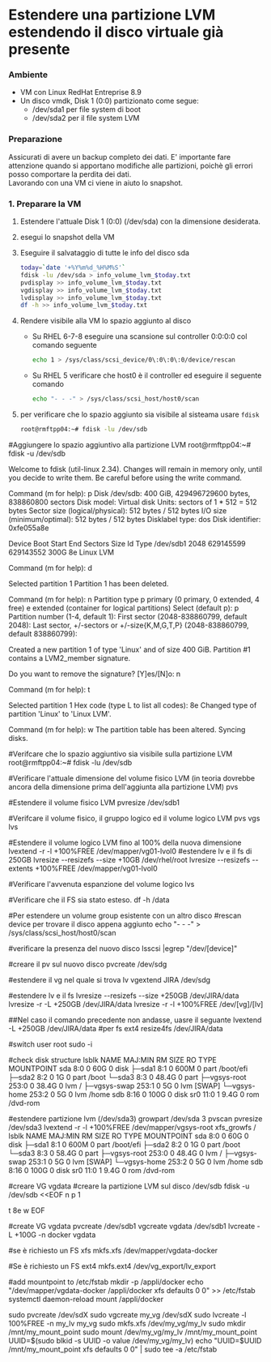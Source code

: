 # Estendere una partizione LVM estendendo il disco virtuale già presente

### Ambiente

* VM con Linux RedHat Entreprise 8.9
* Un disco vmdk, Disk 1 (0:0) partizionato come segue:
  * /dev/sda1 per file system di boot
  * /dev/sda2 per il file system LVM

### Preparazione

Assicurati di avere un backup completo dei dati. E' importante fare attenzione quando si apportano modifiche alle partizioni, poichè gli errori posso comportare la perdita dei dati.\
Lavorando con una VM ci viene in aiuto lo snapshot.

### 1. Preparare la VM

1. Estendere l'attuale Disk 1 (0:0) (/dev/sda) con la dimensione desiderata.
2. esegui lo snapshot della VM
3. Eseguire il salvataggio di tutte le info del disco sda

	```bash
	today=`date '+%Y%m%d_%H%M%S'`
	fdisk -lu /dev/sda > info_volume_lvm_$today.txt
	pvdisplay >> info_volume_lvm_$today.txt
	vgdisplay >> info_volume_lvm_$today.txt
	lvdisplay >> info_volume_lvm_$today.txt
	df -h >> info_volume_lvm_$today.txt
	```

4. Rendere visibile alla VM lo spazio aggiunto al disco
   - Su RHEL 6-7-8 eseguire una scansione sul controller 0:0:0:0 col comando seguente

		```bash
		echo 1 > /sys/class/scsi_device/0\:0\:0\:0/device/rescan
		```

	- Su RHEL 5 verificare che host0 è il controller ed eseguire il seguente comando
		
		```bash
		echo "- - -" > /sys/class/scsi_host/host0/scan
		```

5. per verificare che lo spazio aggiunto sia visibile al sisteama usare  `fdisk`

	```bash
	root@rmftpp04:~# fdisk -lu /dev/sdb
	```

#Aggiungere lo spazio aggiuntivo alla partizione LVM 
root@rmftpp04:~# fdisk -u /dev/sdb

Welcome to fdisk (util-linux 2.34).
Changes will remain in memory only, until you decide to write them.
Be careful before using the write command.

Command (m for help): p
Disk /dev/sdb: 400 GiB, 429496729600 bytes, 838860800 sectors
Disk model: Virtual disk
Units: sectors of 1 * 512 = 512 bytes
Sector size (logical/physical): 512 bytes / 512 bytes
I/O size (minimum/optimal): 512 bytes / 512 bytes
Disklabel type: dos
Disk identifier: 0xfe055a8e

Device     Boot Start       End   Sectors  Size Id Type
/dev/sdb1        2048 629145599 629143552  300G 8e Linux LVM

Command (m for help): d

Selected partition 1
Partition 1 has been deleted.

Command (m for help): n
Partition type
   p   primary (0 primary, 0 extended, 4 free)
   e   extended (container for logical partitions)
Select (default p): p
Partition number (1-4, default 1):
First sector (2048-838860799, default 2048):
Last sector, +/-sectors or +/-size{K,M,G,T,P} (2048-838860799, default 838860799):

Created a new partition 1 of type 'Linux' and of size 400 GiB.
Partition #1 contains a LVM2_member signature.

Do you want to remove the signature? [Y]es/[N]o: n

Command (m for help): t

Selected partition 1
Hex code (type L to list all codes): 8e
Changed type of partition 'Linux' to 'Linux LVM'.

Command (m for help): w
The partition table has been altered.
Syncing disks.

#Verifcare che lo spazio aggiuntivo sia visibile sulla partizione LVM
root@rmftpp04:~# fdisk -lu /dev/sdb

#Verificare l'attuale dimensione del volume fisico LVM (in teoria dovrebbe ancora della dimensione prima dell'aggiunta alla partizione LVM)
pvs

#Estendere il volume fisico LVM
pvresize /dev/sdb1

#Verifcare il volume fisico, il gruppo logico ed il volume logico LVM
pvs
vgs
lvs

#Estendere il volume logico LVM fino al 100% della nuova dimensione
lvextend -r -l +100%FREE /dev/mapper/vg01-lvol0
#estendere lv e il fs di 250GB
lvresize --resizefs --size +10GB /dev/rhel/root
lvresize --resizefs --extents +100%FREE /dev/mapper/vg01-lvol0

#Verificare l'avvenuta espanzione del volume logico
lvs

#Verificare che il FS sia stato esteso.
df -h /data

#Per estendere un volume group esistente con un altro disco
#rescan device per trovare il disco appena aggiunto
echo "- - -" > /sys/class/scsi_host/host0/scan

#verificare la presenza del nuovo disco
lsscsi |egrep "/dev/[device]"

#creare il pv sul nuovo disco
pvcreate /dev/sdg

#estendere il vg nel quale si trova lv
vgextend JIRA /dev/sdg

#estendere lv e il fs
lvresize --resizefs --size +250GB /dev/JIRA/data
lvresize -r -L +250GB /dev/JIRA/data
lvresize -r -l +100%FREE /dev/[vg]/[lv]

##Nel caso il comando precedente non andasse, uasre il seguante
lvextend -L +250GB /dev/JIRA/data
#per fs ext4
resize4fs /dev/JIRA/data

#switch user root
sudo -i

#check disk structure
lsblk
	NAME           MAJ:MIN RM  SIZE RO TYPE MOUNTPOINT
	sda              8:0    0   60G  0 disk
	├─sda1           8:1    0  600M  0 part /boot/efi
	├─sda2           8:2    0    1G  0 part /boot
	└─sda3           8:3    0 48.4G  0 part
	  ├─vgsys-root 253:0    0 38.4G  0 lvm  /
	  ├─vgsys-swap 253:1    0    5G  0 lvm  [SWAP]
	  └─vgsys-home 253:2    0    5G  0 lvm  /home
	sdb              8:16   0  100G  0 disk
	sr0             11:0    1  9.4G  0 rom  /dvd-rom


#estendere partizione lvm (/dev/sda3)
growpart /dev/sda 3
pvscan
pvresize /dev/sda3
lvextend -r -l +100%FREE /dev/mapper/vgsys-root
xfs_growfs /
lsblk
	NAME           MAJ:MIN RM  SIZE RO TYPE MOUNTPOINT
	sda              8:0    0   60G  0 disk
	├─sda1           8:1    0  600M  0 part /boot/efi
	├─sda2           8:2    0    1G  0 part /boot
	└─sda3           8:3    0 58.4G  0 part
	  ├─vgsys-root 253:0    0 48.4G  0 lvm  /
	  ├─vgsys-swap 253:1    0    5G  0 lvm  [SWAP]
	  └─vgsys-home 253:2    0    5G  0 lvm  /home
	sdb              8:16   0  100G  0 disk
	sr0             11:0    1  9.4G  0 rom  /dvd-rom

#creare VG vgdata
#creare la partizione LVM sul disco /dev/sdb
fdisk -u /dev/sdb <<EOF
n
p
1


t
8e
w
EOF

#create VG vgdata
pvcreate /dev/sdb1
vgcreate vgdata /dev/sdb1
lvcreate -L +100G -n docker vgdata

#se è richiesto un FS xfs
mkfs.xfs /dev/mapper/vgdata-docker

#Se è richiesto un FS ext4
mkfs.ext4 /dev/vg_export/lv_export

#add mountpoint to /etc/fstab
mkdir -p /appli/docker
echo "/dev/mapper/vgdata-docker /appli/docker xfs defaults 0 0" >> /etc/fstab
systemctl daemon-reload
mount /appli/docker




sudo pvcreate /dev/sdX
sudo vgcreate my_vg /dev/sdX
sudo lvcreate -l 100%FREE -n my_lv my_vg
sudo mkfs.xfs /dev/my_vg/my_lv
sudo mkdir /mnt/my_mount_point
sudo mount /dev/my_vg/my_lv /mnt/my_mount_point
UUID=$(sudo blkid -s UUID -o value /dev/my_vg/my_lv)
echo "UUID=$UUID /mnt/my_mount_point xfs defaults 0 0" | sudo tee -a /etc/fstab
